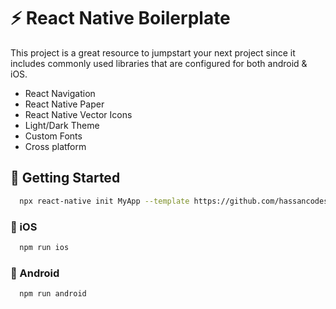 
# ⚡️ React Native Boilerplate

This project is a great resource to jumpstart your next project since it includes commonly used libraries that are configured for both android & iOS.

- React Navigation
- React Native Paper
- React Native Vector Icons
- Light/Dark Theme
- Custom Fonts
- Cross platform


## 🚀 Getting Started

```bash
  npx react-native init MyApp --template https://github.com/hassancodess/ReactNative-Boilerplate
```
### 📱 iOS

```bash
  npm run ios
```

### 📱 Android

```bash
  npm run android
```